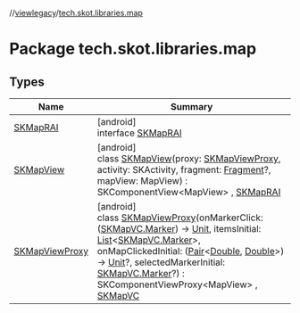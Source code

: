 //[viewlegacy](../../index.md)/[tech.skot.libraries.map](index.md)

# Package tech.skot.libraries.map

## Types

| Name | Summary |
|---|---|
| [SKMapRAI](-s-k-map-r-a-i/index.md) | [android]<br>interface [SKMapRAI](-s-k-map-r-a-i/index.md) |
| [SKMapView](-s-k-map-view/index.md) | [android]<br>class [SKMapView](-s-k-map-view/index.md)(proxy: [SKMapViewProxy](-s-k-map-view-proxy/index.md), activity: SKActivity, fragment: [Fragment](https://developer.android.com/reference/kotlin/androidx/fragment/app/Fragment.html)?, mapView: MapView) : SKComponentView&lt;MapView&gt; , [SKMapRAI](-s-k-map-r-a-i/index.md) |
| [SKMapViewProxy](-s-k-map-view-proxy/index.md) | [android]<br>class [SKMapViewProxy](-s-k-map-view-proxy/index.md)(onMarkerClick: ([SKMapVC.Marker](../../../viewcontract/viewcontract/tech.skot.libraries.map/-s-k-map-v-c/-marker/index.md)) -&gt; [Unit](https://kotlinlang.org/api/latest/jvm/stdlib/kotlin/-unit/index.html), itemsInitial: [List](https://kotlinlang.org/api/latest/jvm/stdlib/kotlin.collections/-list/index.html)&lt;[SKMapVC.Marker](../../../viewcontract/viewcontract/tech.skot.libraries.map/-s-k-map-v-c/-marker/index.md)&gt;, onMapClickedInitial: ([Pair](https://kotlinlang.org/api/latest/jvm/stdlib/kotlin/-pair/index.html)&lt;[Double](https://kotlinlang.org/api/latest/jvm/stdlib/kotlin/-double/index.html), [Double](https://kotlinlang.org/api/latest/jvm/stdlib/kotlin/-double/index.html)&gt;) -&gt; [Unit](https://kotlinlang.org/api/latest/jvm/stdlib/kotlin/-unit/index.html)?, selectedMarkerInitial: [SKMapVC.Marker](../../../viewcontract/viewcontract/tech.skot.libraries.map/-s-k-map-v-c/-marker/index.md)?) : SKComponentViewProxy&lt;MapView&gt; , [SKMapVC](../../../viewcontract/viewcontract/tech.skot.libraries.map/-s-k-map-v-c/index.md) |
